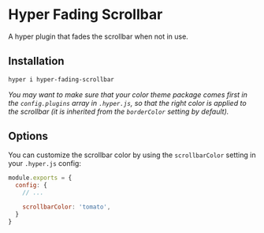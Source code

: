# Hyper Fading Scrollbar

A hyper plugin that fades the scrollbar when not in use.

## Installation

```sh
hyper i hyper-fading-scrollbar
```

_You may want to make sure that your color theme package comes first in the `config.plugins` array in `.hyper.js`, so that the right color is applied to the scrollbar (it is inherited from the `borderColor` setting by default)._

## Options

You can customize the scrollbar color by using the `scrollbarColor` setting in your `.hyper.js` config:

```js
module.exports = {
  config: {
    // ...

    scrollbarColor: 'tomato',
  }
}
```
